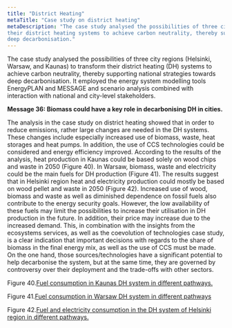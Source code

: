 ```yaml
---
title: "District Heating"
metaTitle: "Case study on district heating"
metaDescription: "The case study analysed the possibilities of three city regions (Helsinki, Warsaw, and Kaunas) to transform
their district heating systems to achieve carbon neutrality, thereby supporting national strategies towards
deep decarbonisation."
---
```


The case study analysed the possibilities of three city regions (Helsinki, Warsaw, and Kaunas) to transform their district heating (DH) systems to achieve carbon neutrality, thereby supporting national strategies towards deep decarbonisation. It employed the energy system modelling tools EnergyPLAN and MESSAGE and scenario analysis combined with interaction with national and city-level stakeholders.

**Message 36: Biomass could have a key role in decarbonising DH in cities.**

The analysis in the case study on district heating showed that in order to reduce emissions, rather large changes are needed in the DH systems. These changes include especially increased use of biomass, waste, heat storages and heat pumps. In addition, the use of CCS technologies could be considered and energy efficiency improved. According to the results of the analysis, heat production in Kaunas could be based solely on wood chips and waste in 2050 (Figure 40). In Warsaw, biomass, waste and electricity could be the main fuels for DH production (Figure 41). The results suggest that in Helsinki region heat and electricity production could mostly be based on wood pellet and waste in 2050 (Figure 42). Increased use of wood, biomass and waste as well as diminished dependence on fossil fuels also contribute to the energy security goals. However, the low availability of these fuels may limit the possibilities to increase their utilisation in DH production in the future. In addition, their price may increase due to the increased demand. This, in combination with the insights from the ecosystems services, as well as the coevolution of technologies case study, is a clear indication that important decisions with regards to the share of biomass in the final energy mix, as well as the use of CCS must be made. On the one hand, those sources/technologies have a significant potential to help decarbonise the system, but at the same time, they are governed by controversy over their deployment and the trade-offs with other sectors.

Figure 40.[Fuel consumption in Kaunas DH system in different pathways.](./districtHeating1.png)

Figure 41.[Fuel consumption in Warsaw DH system in different pathways](./districtHeating2.png)

Figure 42.[Fuel and electricity consumption in the DH system of Helsinki region in different pathways.](./districtHeating3.png)
